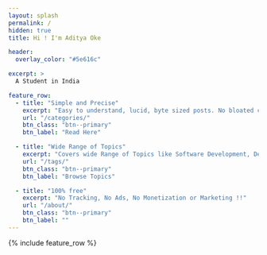 ```yaml
---
layout: splash
permalink: /
hidden: true
title: Hi ! I'm Aditya Oke

header:
  overlay_color: "#5e616c"

excerpt: >
  A Student in India

feature_row:
  - title: "Simple and Precise"
    excerpt: "Easy to understand, lucid, byte sized posts. No bloated content or complications."
    url: "/categories/"
    btn_class: "btn--primary"
    btn_label: "Read Here"

  - title: "Wide Range of Topics"
    excerpt: "Covers wide Range of Topics like Software Development, DevOps, Data Science"
    url: "/tags/"
    btn_class: "btn--primary"
    btn_label: "Browse Topics"

  - title: "100% free"
    excerpt: "No Tracking, No Ads, No Monetization or Marketing !!"
    url: "/about/"
    btn_class: "btn--primary"
    btn_label: ""
---
```


{% include feature_row %}
